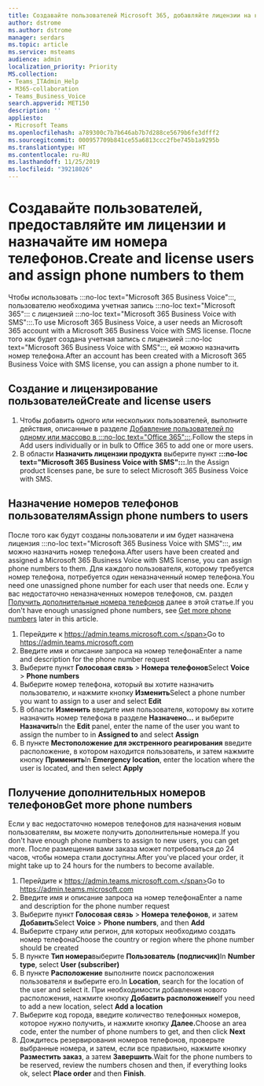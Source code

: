 ```yaml
---
title: Создавайте пользователей Microsoft 365, добавляйте лицензии на корпоративную голосовую связь в Microsoft 365 и назначайте номера телефонов
author: dstrome
ms.author: dstrome
manager: serdars
ms.topic: article
ms.service: msteams
audience: admin
localization_priority: Priority
MS.collection:
- Teams_ITAdmin_Help
- M365-collaboration
- Teams_Business_Voice
search.appverid: MET150
description: ''
appliesto:
- Microsoft Teams
ms.openlocfilehash: a789300c7b7b646ab7b7d288ce5679b6fe3dfff2
ms.sourcegitcommit: 000957709b841ce55a6813ccc2fbe745b1a9295b
ms.translationtype: HT
ms.contentlocale: ru-RU
ms.lasthandoff: 11/25/2019
ms.locfileid: "39218026"
---
```

# <a name="create-and-license-users-and-assign-phone-numbers-to-them"></a><span data-ttu-id="8aa4f-102">Создавайте пользователей, предоставляйте им лицензии и назначайте им номера телефонов.</span><span class="sxs-lookup"><span data-stu-id="8aa4f-102">Create and license users and assign phone numbers to them</span></span>

<span data-ttu-id="8aa4f-103">Чтобы использовать :::no-loc text="Microsoft 365 Business Voice":::, пользователю необходима учетная запись :::no-loc text="Microsoft 365"::: с лицензией :::no-loc text="Microsoft 365 Business Voice with SMS":::.</span><span class="sxs-lookup"><span data-stu-id="8aa4f-103">To use Microsoft 365 Business Voice, a user needs an Microsoft 365 account with a Microsoft 365 Business Voice with SMS license.</span></span> <span data-ttu-id="8aa4f-104">После того как будет создана учетная запись с лицензией :::no-loc text="Microsoft 365 Business Voice with SMS":::, ей можно назначить номер телефона.</span><span class="sxs-lookup"><span data-stu-id="8aa4f-104">After an account has been created with a Microsoft 365 Business Voice with SMS license, you can assign a phone number to it.</span></span>

## <a name="create-and-license-users"></a><span data-ttu-id="8aa4f-105">Создание и лицензирование пользователей</span><span class="sxs-lookup"><span data-stu-id="8aa4f-105">Create and license users</span></span>

1. <span data-ttu-id="8aa4f-106">Чтобы добавить одного или нескольких пользователей, выполните действия, описанные в разделе [Добавление пользователей по одному или массово в :::no-loc text="Office 365":::](https://docs.microsoft.com/office365/admin/add-users/add-users).</span><span class="sxs-lookup"><span data-stu-id="8aa4f-106">Follow the steps in Add users individually or in bulk to Office 365 to add one or more users.</span></span>
2. <span data-ttu-id="8aa4f-107">В области **Назначить лицензии продукта** выберите пункт **:::no-loc text="Microsoft 365 Business Voice with SMS":::**.</span><span class="sxs-lookup"><span data-stu-id="8aa4f-107">In the Assign product licenses pane, be sure to select Microsoft 365 Business Voice with SMS.</span></span>

## <a name="assign-phone-numbers-to-users"></a><span data-ttu-id="8aa4f-108">Назначение номеров телефонов пользователям</span><span class="sxs-lookup"><span data-stu-id="8aa4f-108">Assign phone numbers to users</span></span>

<span data-ttu-id="8aa4f-109">После того как будут созданы пользователи и им будет назначена лицензия :::no-loc text="Microsoft 365 Business Voice with SMS":::, им можно назначить номер телефона.</span><span class="sxs-lookup"><span data-stu-id="8aa4f-109">After users have been created and assigned a Microsoft 365 Business Voice with SMS license, you can assign phone numbers to them.</span></span> <span data-ttu-id="8aa4f-110">Для каждого пользователя, которому требуется номер телефона, потребуется один неназначенный номер телефона.</span><span class="sxs-lookup"><span data-stu-id="8aa4f-110">You need one unassigned phone number for each user that needs one.</span></span> <span data-ttu-id="8aa4f-111">Если у вас недостаточно неназначенных номеров телефонов, см. раздел [Получить дополнительные номера телефонов](#get-more-phone-numbers) далее в этой статье.</span><span class="sxs-lookup"><span data-stu-id="8aa4f-111">If you don't have enough unassigned phone numbers, see [Get more phone numbers](#get-more-phone-numbers) later in this article.</span></span>

1. <span data-ttu-id="8aa4f-112">Перейдите к https://admin.teams.microsoft.com.</span><span class="sxs-lookup"><span data-stu-id="8aa4f-112">Go to https://admin.teams.microsoft.com</span></span>
2. <span data-ttu-id="8aa4f-113">Введите имя и описание запроса на номер телефона</span><span class="sxs-lookup"><span data-stu-id="8aa4f-113">Enter a name and description for the phone number request</span></span>
3. <span data-ttu-id="8aa4f-114">Выберите пункт **Голосовая связь** > **Номера телефонов**</span><span class="sxs-lookup"><span data-stu-id="8aa4f-114">Select **Voice** > **Phone numbers**</span></span>
4. <span data-ttu-id="8aa4f-115">Выберите номер телефона, который вы хотите назначить пользователю, и нажмите кнопку **Изменить**</span><span class="sxs-lookup"><span data-stu-id="8aa4f-115">Select a phone number you want to assign to a user and select **Edit**</span></span>
5. <span data-ttu-id="8aa4f-116">В области **Изменить** введите имя пользователя, которому вы хотите назначить номер телефона в разделе **Назначено...** и выберите **Назначить**</span><span class="sxs-lookup"><span data-stu-id="8aa4f-116">In the **Edit** panel, enter the name of the user you want to assign the number to in **Assigned to** and select **Assign**</span></span>
6. <span data-ttu-id="8aa4f-117">В пункте **Местоположение для экстренного реагирования** введите расположение, в котором находится пользователь, и затем нажмите кнопку **Применить**</span><span class="sxs-lookup"><span data-stu-id="8aa4f-117">In **Emergency location**, enter the location where the user is located, and then select **Apply**</span></span>


## <a name="get-more-phone-numbers"></a><span data-ttu-id="8aa4f-118">Получение дополнительных номеров телефонов</span><span class="sxs-lookup"><span data-stu-id="8aa4f-118">Get more phone numbers</span></span>

<span data-ttu-id="8aa4f-119">Если у вас недостаточно номеров телефонов для назначения новым пользователям, вы можете получить дополнительные номера.</span><span class="sxs-lookup"><span data-stu-id="8aa4f-119">If you don't have enough phone numbers to assign to new users, you can get more.</span></span> <span data-ttu-id="8aa4f-120">После размещения вами заказа может потребоваться до 24 часов, чтобы номера стали доступны.</span><span class="sxs-lookup"><span data-stu-id="8aa4f-120">After you've placed your order, it might take up to 24 hours for the numbers to become available.</span></span>

1. <span data-ttu-id="8aa4f-121">Перейдите к https://admin.teams.microsoft.com.</span><span class="sxs-lookup"><span data-stu-id="8aa4f-121">Go to https://admin.teams.microsoft.com</span></span>
2. <span data-ttu-id="8aa4f-122">Введите имя и описание запроса на номер телефона</span><span class="sxs-lookup"><span data-stu-id="8aa4f-122">Enter a name and description for the phone number request</span></span>
3. <span data-ttu-id="8aa4f-123">Выберите пункт **Голосовая связь** > **Номера телефонов**, и затем **Добавить**</span><span class="sxs-lookup"><span data-stu-id="8aa4f-123">Select **Voice** > **Phone numbers**, and then **Add**</span></span>
4. <span data-ttu-id="8aa4f-124">Выберите страну или регион, для которых необходимо создать номер телефона</span><span class="sxs-lookup"><span data-stu-id="8aa4f-124">Choose the country or region where the phone number should be created</span></span>
5. <span data-ttu-id="8aa4f-125">В пункте **Тип номера**выберите **Пользователь (подписчик)**</span><span class="sxs-lookup"><span data-stu-id="8aa4f-125">In **Number type**, select **User (subscriber)**</span></span>
6. <span data-ttu-id="8aa4f-126">В пункте **Расположение** выполните поиск расположения пользователя и выберите его.</span><span class="sxs-lookup"><span data-stu-id="8aa4f-126">In **Location**, search for the location of the user and select it.</span></span> <span data-ttu-id="8aa4f-127">При необходимости добавления нового расположения, нажмите кнопку **Добавить расположение**</span><span class="sxs-lookup"><span data-stu-id="8aa4f-127">If you need to add a new location, select **Add a location**</span></span>
7. <span data-ttu-id="8aa4f-128">Выберите код города, введите количество телефонных номеров, которое нужно получить, и нажмите кнопку **Далее.**</span><span class="sxs-lookup"><span data-stu-id="8aa4f-128">Choose an area code, enter the number of phone numbers to get, and then click **Next**</span></span>
8. <span data-ttu-id="8aa4f-129">Дождитесь резервирования номеров телефонов, проверьте выбранные номера, и затем, если все правильно, нажмите кнопку **Разместить заказ**, а затем **Завершить**.</span><span class="sxs-lookup"><span data-stu-id="8aa4f-129">Wait for the phone numbers to be reserved, review the numbers chosen and then, if everything looks ok, select **Place order** and then **Finish**.</span></span>

